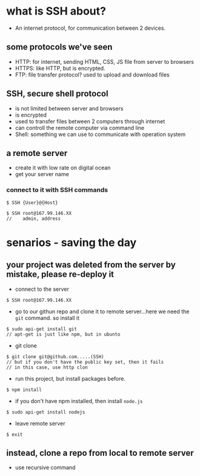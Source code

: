 # what is SSH about?
- An internet protocol, for communication between 2 devices.

## some protocols we've seen
- HTTP: for internet, sending HTML, CSS, JS file from server to browsers
- HTTPS: like HTTP, but is encrypted.
- FTP: file transfer protocol? used to upload and download files


## SSH, secure shell protocol
- is not limited between server and browsers
- is encrypted
- used to transfer files between 2 computers through internet
- can controll the remote computer via command line
- Shell: something we can use to communicate with operation system


## a remote server
- create it with low rate on digital ocean
- get your server name

### connect to it with SSH commands
```
$ SSH {User}@{Host}
```
```
$ SSH root@167.99.146.XX
//    admin, address
```

# senarios - saving the day
## your project was deleted from the server by mistake, please re-deploy it
- connect to the server
```
$ SSH root@167.99.146.XX
```
- go to our githun repo and clone it to remote server...here we need the ```git``` command. so install it
```
$ sudo api-get install git
// apt-get is just like npm, but in ubunto
```
- git clone
```
$ git clone git@github.com.....(SSH)
// but if you don't have the public key set, then it fails
// in this case, use http clon
```
- run this project, but install packages before.
```
$ npm install
```
- if you don't have npm installed, then install ```node.js```
```
$ sudo api-get install nodejs
```
- leave remote server
```
$ exit
```

## instead, clone a repo from local to remote server
- use recursive command







